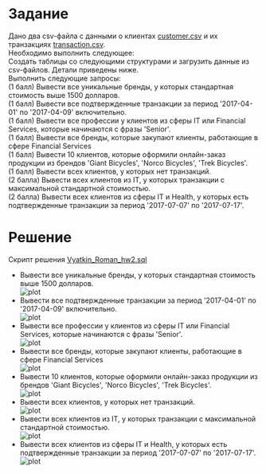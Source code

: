 # Задание
Дано два csv-файла с данными о клиентах [customer.csv](https://github.com/Niktyav/mipt_ds_sspd/tree/main/HW2/customer.csv) и их транзакциях [transaction.csv](https://github.com/Niktyav/mipt_ds_sspd/tree/main/HW2/transaction.csv).  
Необходимо выполнить следующее:  
Создать таблицы со следующими структурами и загрузить данные из csv-файлов. Детали приведены ниже.  
Выполнить следующие запросы:  
(1 балл) Вывести все уникальные бренды, у которых стандартная стоимость выше 1500 долларов.  
(1 балл) Вывести все подтвержденные транзакции за период '2017-04-01' по '2017-04-09' включительно.  
(1 балл) Вывести все профессии у клиентов из сферы IT или Financial Services, которые начинаются с фразы 'Senior'.  
(1 балл) Вывести все бренды, которые закупают клиенты, работающие в сфере Financial Services  
(1 балл) Вывести 10 клиентов, которые оформили онлайн-заказ продукции из брендов 'Giant Bicycles', 'Norco Bicycles', 'Trek Bicycles'.  
(1 балл) Вывести всех клиентов, у которых нет транзакций.  
(2 балла) Вывести всех клиентов из IT, у которых транзакции с максимальной стандартной стоимостью.  
(2 балла) Вывести всех клиентов из сферы IT и Health, у которых есть подтвержденные транзакции за период '2017-07-07' по '2017-07-17'.  

# Решение

Скрипт решения [Vyatkin_Roman_hw2.sql](https://github.com/Niktyav/mipt_ds_sspd/tree/main/HW2/Vyatkin_Roman_hw2.sql)  
* Вывести все уникальные бренды, у которых стандартная стоимость выше 1500 долларов.  
![plot](https://github.com/Niktyav/mipt_ds_sspd/tree/main/HW2/unique_brand.JPG)  
* Вывести все подтвержденные транзакции за период '2017-04-01' по '2017-04-09' включительно.  
![plot](https://github.com/Niktyav/mipt_ds_sspd/tree/main/HW2/approved_betwen_date.JPG)  
* Вывести все профессии у клиентов из сферы IT или Financial Services, которые начинаются с фразы 'Senior'.  
![plot](https://github.com/Niktyav/mipt_ds_sspd/tree/main/HW2/seniors.JPG)   
* Вывести все бренды, которые закупают клиенты, работающие в сфере Financial Services  
![plot](https://github.com/Niktyav/mipt_ds_sspd/tree/main/HW2/financial_brand.JPG)  
* Вывести 10 клиентов, которые оформили онлайн-заказ продукции из брендов 'Giant Bicycles', 'Norco Bicycles', 'Trek Bicycles'.  
![plot](https://github.com/Niktyav/mipt_ds_sspd/tree/main/HW2/ten_online.JPG)  
* Вывести всех клиентов, у которых нет транзакций.  
![plot](https://github.com/Niktyav/mipt_ds_sspd/tree/main/HW2/without_transaction.JPG)  
* Вывести всех клиентов из IT, у которых транзакции с максимальной стандартной стоимостью.  
![plot](https://github.com/Niktyav/mipt_ds_sspd/tree/main/HW2/IT_max_cost_trans.JPG)  
* Вывести всех клиентов из сферы IT и Health, у которых есть подтвержденные транзакции за период '2017-07-07' по '2017-07-17'.  
![plot](https://github.com/Niktyav/mipt_ds_sspd/tree/main/HW2/IT_health_with_transaction.JPG)  





       



    



